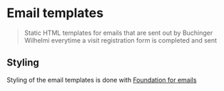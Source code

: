 # Email templates 

> Static HTML templates for emails that are sent out by Buchinger Wilhelmi everytime a visit registration form is completed and sent


## Styling

Styling of the email templates is done with [Foundation for emails](https://get.foundation/emails.html)